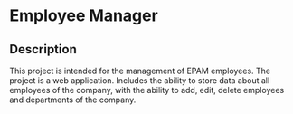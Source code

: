 # Employee Manager

## Description

This project is intended for the management of EPAM employees.
The project is a web application.
Includes the ability to store data about all employees of the company, with the ability to add, edit, delete employees and departments of the company.

